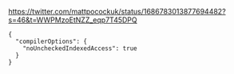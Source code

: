 
https://twitter.com/mattpocockuk/status/1686783013877694482?s=46&t=WWPMzoEtNZZ_eqp7T45DPQ

```
{
  "compilerOptions": {
    "noUncheckedIndexedAccess": true
  }
}
```